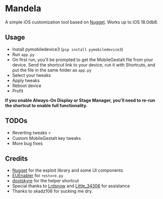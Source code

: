 # Mandela
A simple iOS customization tool based on [Nugget](https://github.com/leminlimez/Nugget). Works up to iOS 18.0db8.

## Usage
- Install pymobiledevice3 (`pip install pymobiledevice3`)
- Run `app.py`
- On first run, you'll be prompted to get the MobileGestalt file from your device. Send the shortcut link to your device, run it with Shortcuts, and put the file in the same folder as `app.py`
- Select your tweaks
- Apply tweaks
- Reboot device
- Profit

**If you enable Always-On Display or Stage Manager, you'll need to re-run the shortcut to enable full functionality.**

## TODOs
- Reverting tweaks 💀
- Custom MobileGestalt key tweaks
- More bug fixes

## Credits
- [Nugget](https://github.com/leminlimez/Nugget) for the exploit library and some UI components
- [EUEnabler](https://github.com/Lrdsnow/EUEnabler) for `restore.py`
- [dootskyre](https://github.com/dootskyre) for the helper shortcut
- Special thanks to [Lrdsnow](https://github.com/Lrdsnow) and [Little_34306](https://github.com/34306) for assistance
- Thanks to skadz108 for sucking me dry.
